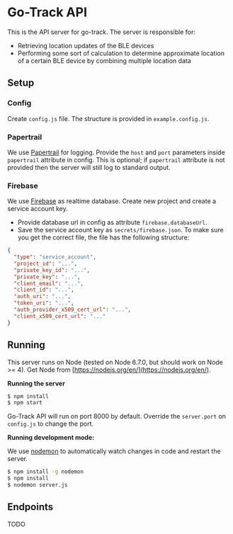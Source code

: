 # Go-Track API

This is the API server for go-track. The server is responsible for:

- Retrieving location updates of the BLE devices
- Performing some sort of calculation to determine approximate location of a certain BLE device by combining multiple location data

## Setup

### Config

Create `config.js` file. The structure is provided in `example.config.js`.

### Papertrail

We use [Papertrail](https://papertrailapp.com) for logging. Provide the `host` and `port` parameters inside `papertrail` attribute in config. This is optional; if `papertrail` attribute is not provided then the server will still log to standard output. 

### Firebase

We use [Firebase](https://firebase.google.com/) as realtime database. Create new project and create a service account key.

- Provide database url in config as attribute `firebase.databaseUrl`.
- Save the service account key as `secrets/firebase.json`. To make sure you get the correct file, the file has the following structure:

```json
{
  "type": "service_account",
  "project_id": "...",
  "private_key_id": "...",
  "private_key": "...",
  "client_email": "...",
  "client_id": "...",
  "auth_uri": "...",
  "token_uri": "...",
  "auth_provider_x509_cert_url": "...",
  "client_x509_cert_url": "..."
}
```

## Running

This server runs on Node (tested on Node 6.7.0, but should work on Node >= 4). Get Node from [https://nodejs.org/en/](https://nodejs.org/en/).

**Running the server**


```bash
$ npm install
$ npm start
```

Go-Track API will run on port 8000 by default. Override the `server.port` on `config.js` to change the port. 

**Running development mode:**

We use [nodemon](https://www.npmjs.com/package/nodemon) to automatically watch changes in code and restart the server.

```bash
$ npm install -g nodemon
$ npm install
$ nodemon server.js
```

## Endpoints

TODO